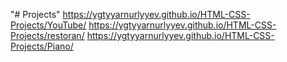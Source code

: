 "# Projects" 
https://ygtyyarnurlyyev.github.io/HTML-CSS-Projects/YouTube/
https://ygtyyarnurlyyev.github.io/HTML-CSS-Projects/restoran/
https://ygtyyarnurlyyev.github.io/HTML-CSS-Projects/Piano/
